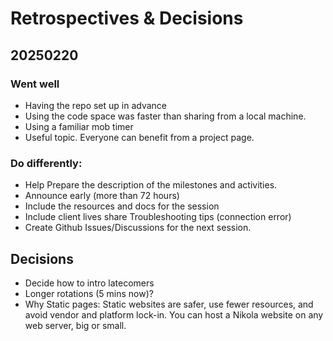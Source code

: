 # Retrospectives & Decisions

## 20250220

### Went well

- Having the repo set up in advance
- Using the code space was faster than sharing from a local machine.
- Using a familiar mob timer
- Useful topic. Everyone can benefit from a project page.

### Do differently:

- Help Prepare the description of the milestones and activities.
- Announce early (more than 72 hours)
- Include the resources and docs for the session
- Include client lives share Troubleshooting tips (connection error)
- Create Github Issues/Discussions for the next session.

## Decisions

- Decide how to intro latecomers
- Longer rotations (5 mins now)?
- Why Static pages: 
Static websites are safer, use fewer resources, and avoid vendor and platform lock-in. You can host a Nikola website on any web server, big or small.


